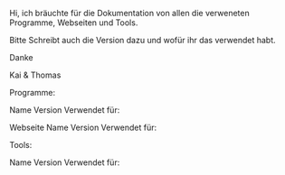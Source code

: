 Hi,
ich bräuchte für die Dokumentation von allen die verweneten Programme, Webseiten und Tools.

Bitte Schreibt auch die Version dazu und wofür ihr das verwendet habt.

Danke

Kai & Thomas




Programme:

Name  Version   Verwendet für:



Webseite
Name  Version   Verwendet für:



Tools:

Name  Version   Verwendet für:


